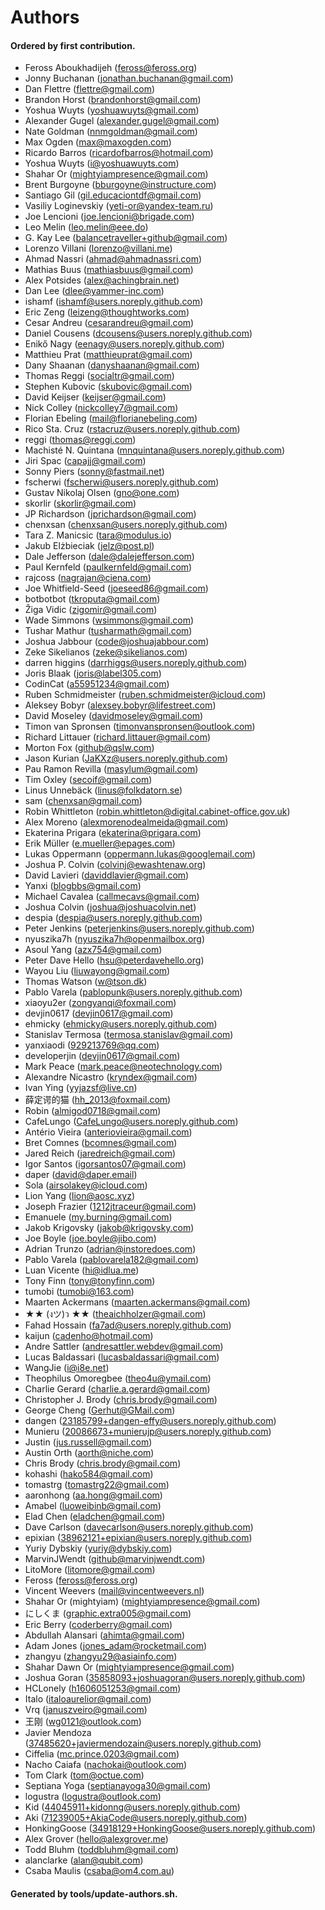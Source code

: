# Authors

#### Ordered by first contribution.

- Feross Aboukhadijeh ([feross@feross.org](mailto:feross@feross.org))
- Jonny Buchanan ([jonathan.buchanan@gmail.com](mailto:jonathan.buchanan@gmail.com))
- Dan Flettre ([flettre@gmail.com](mailto:flettre@gmail.com))
- Brandon Horst ([brandonhorst@gmail.com](mailto:brandonhorst@gmail.com))
- Yoshua Wuyts ([yoshuawuyts@gmail.com](mailto:yoshuawuyts@gmail.com))
- Alexander Gugel ([alexander.gugel@gmail.com](mailto:alexander.gugel@gmail.com))
- Nate Goldman ([nnmgoldman@gmail.com](mailto:nnmgoldman@gmail.com))
- Max Ogden ([max@maxogden.com](mailto:max@maxogden.com))
- Ricardo Barros ([ricardofbarros@hotmail.com](mailto:ricardofbarros@hotmail.com))
- Yoshua Wuyts ([i@yoshuawuyts.com](mailto:i@yoshuawuyts.com))
- Shahar Or ([mightyiampresence@gmail.com](mailto:mightyiampresence@gmail.com))
- Brent Burgoyne ([bburgoyne@instructure.com](mailto:bburgoyne@instructure.com))
- Santiago Gil ([gil.educaciontdf@gmail.com](mailto:gil.educaciontdf@gmail.com))
- Vasiliy Loginevskiy ([yeti-or@yandex-team.ru](mailto:yeti-or@yandex-team.ru))
- Joe Lencioni ([joe.lencioni@brigade.com](mailto:joe.lencioni@brigade.com))
- Leo Melin ([leo.melin@eee.do](mailto:leo.melin@eee.do))
- G. Kay Lee ([balancetraveller+github@gmail.com](mailto:balancetraveller+github@gmail.com))
- Lorenzo Villani ([lorenzo@villani.me](mailto:lorenzo@villani.me))
- Ahmad Nassri ([ahmad@ahmadnassri.com](mailto:ahmad@ahmadnassri.com))
- Mathias Buus ([mathiasbuus@gmail.com](mailto:mathiasbuus@gmail.com))
- Alex Potsides ([alex@achingbrain.net](mailto:alex@achingbrain.net))
- Dan Lee ([dlee@yammer-inc.com](mailto:dlee@yammer-inc.com))
- ishamf ([ishamf@users.noreply.github.com](mailto:ishamf@users.noreply.github.com))
- Eric Zeng ([leizeng@thoughtworks.com](mailto:leizeng@thoughtworks.com))
- Cesar Andreu ([cesarandreu@gmail.com](mailto:cesarandreu@gmail.com))
- Daniel Cousens ([dcousens@users.noreply.github.com](mailto:dcousens@users.noreply.github.com))
- Enikő Nagy ([eenagy@users.noreply.github.com](mailto:eenagy@users.noreply.github.com))
- Matthieu Prat ([matthieuprat@gmail.com](mailto:matthieuprat@gmail.com))
- Dany Shaanan ([danyshaanan@gmail.com](mailto:danyshaanan@gmail.com))
- Thomas Reggi ([socialtr@gmail.com](mailto:socialtr@gmail.com))
- Stephen Kubovic ([skubovic@gmail.com](mailto:skubovic@gmail.com))
- David Keijser ([keijser@gmail.com](mailto:keijser@gmail.com))
- Nick Colley ([nickcolley7@gmail.com](mailto:nickcolley7@gmail.com))
- Florian Ebeling ([mail@florianebeling.com](mailto:mail@florianebeling.com))
- Rico Sta. Cruz ([rstacruz@users.noreply.github.com](mailto:rstacruz@users.noreply.github.com))
- reggi ([thomas@reggi.com](mailto:thomas@reggi.com))
- Machisté N. Quintana ([mnquintana@users.noreply.github.com](mailto:mnquintana@users.noreply.github.com))
- Jiri Spac ([capajj@gmail.com](mailto:capajj@gmail.com))
- Sonny Piers ([sonny@fastmail.net](mailto:sonny@fastmail.net))
- fscherwi ([fscherwi@users.noreply.github.com](mailto:fscherwi@users.noreply.github.com))
- Gustav Nikolaj Olsen ([gno@one.com](mailto:gno@one.com))
- skorlir ([skorlir@gmail.com](mailto:skorlir@gmail.com))
- JP Richardson ([jprichardson@gmail.com](mailto:jprichardson@gmail.com))
- chenxsan ([chenxsan@users.noreply.github.com](mailto:chenxsan@users.noreply.github.com))
- Tara Z. Manicsic ([tara@modulus.io](mailto:tara@modulus.io))
- Jakub Elżbieciak ([jelz@post.pl](mailto:jelz@post.pl))
- Dale Jefferson ([dale@dalejefferson.com](mailto:dale@dalejefferson.com))
- Paul Kernfeld ([paulkernfeld@gmail.com](mailto:paulkernfeld@gmail.com))
- rajcoss ([nagrajan@ciena.com](mailto:nagrajan@ciena.com))
- Joe Whitfield-Seed ([joeseed86@gmail.com](mailto:joeseed86@gmail.com))
- botbotbot ([tkroputa@gmail.com](mailto:tkroputa@gmail.com))
- Žiga Vidic ([zigomir@gmail.com](mailto:zigomir@gmail.com))
- Wade Simmons ([wsimmons@gmail.com](mailto:wsimmons@gmail.com))
- Tushar Mathur ([tusharmath@gmail.com](mailto:tusharmath@gmail.com))
- Joshua Jabbour ([code@joshuajabbour.com](mailto:code@joshuajabbour.com))
- Zeke Sikelianos ([zeke@sikelianos.com](mailto:zeke@sikelianos.com))
- darren higgins ([darrhiggs@users.noreply.github.com](mailto:darrhiggs@users.noreply.github.com))
- Joris Blaak ([joris@label305.com](mailto:joris@label305.com))
- CodinCat ([a55951234@gmail.com](mailto:a55951234@gmail.com))
- Ruben Schmidmeister ([ruben.schmidmeister@icloud.com](mailto:ruben.schmidmeister@icloud.com))
- Aleksey Bobyr ([alexsey.bobyr@lifestreet.com](mailto:alexsey.bobyr@lifestreet.com))
- David Moseley ([davidmoseley@gmail.com](mailto:davidmoseley@gmail.com))
- Timon van Spronsen ([timonvanspronsen@outlook.com](mailto:timonvanspronsen@outlook.com))
- Richard Littauer ([richard.littauer@gmail.com](mailto:richard.littauer@gmail.com))
- Morton Fox ([github@qslw.com](mailto:github@qslw.com))
- Jason Kurian ([JaKXz@users.noreply.github.com](mailto:JaKXz@users.noreply.github.com))
- Pau Ramon Revilla ([masylum@gmail.com](mailto:masylum@gmail.com))
- Tim Oxley ([secoif@gmail.com](mailto:secoif@gmail.com))
- Linus Unnebäck ([linus@folkdatorn.se](mailto:linus@folkdatorn.se))
- sam ([chenxsan@gmail.com](mailto:chenxsan@gmail.com))
- Robin Whittleton ([robin.whittleton@digital.cabinet-office.gov.uk](mailto:robin.whittleton@digital.cabinet-office.gov.uk))
- Alex Moreno ([alexmorenodealmeida@gmail.com](mailto:alexmorenodealmeida@gmail.com))
- Ekaterina Prigara ([ekaterina@prigara.com](mailto:ekaterina@prigara.com))
- Erik Müller ([e.mueller@epages.com](mailto:e.mueller@epages.com))
- Lukas Oppermann ([oppermann.lukas@googlemail.com](mailto:oppermann.lukas@googlemail.com))
- Joshua P. Colvin ([colvinj@ewashtenaw.org](mailto:colvinj@ewashtenaw.org))
- David Lavieri ([daviddlavier@gmail.com](mailto:daviddlavier@gmail.com))
- Yanxi ([blogbbs@gmail.com](mailto:blogbbs@gmail.com))
- Michael Cavalea ([callmecavs@gmail.com](mailto:callmecavs@gmail.com))
- Joshua Colvin ([joshua@joshuacolvin.net](mailto:joshua@joshuacolvin.net))
- despia ([despia@users.noreply.github.com](mailto:despia@users.noreply.github.com))
- Peter Jenkins ([peterjenkins@users.noreply.github.com](mailto:peterjenkins@users.noreply.github.com))
- nyuszika7h ([nyuszika7h@openmailbox.org](mailto:nyuszika7h@openmailbox.org))
- Asoul Yang ([azx754@gmail.com](mailto:azx754@gmail.com))
- Peter Dave Hello ([hsu@peterdavehello.org](mailto:hsu@peterdavehello.org))
- Wayou Liu ([liuwayong@gmail.com](mailto:liuwayong@gmail.com))
- Thomas Watson ([w@tson.dk](mailto:w@tson.dk))
- Pablo Varela ([pablopunk@users.noreply.github.com](mailto:pablopunk@users.noreply.github.com))
- xiaoyu2er ([zongyanqi@foxmail.com](mailto:zongyanqi@foxmail.com))
- devjin0617 ([devjin0617@gmail.com](mailto:devjin0617@gmail.com))
- ehmicky ([ehmicky@users.noreply.github.com](mailto:ehmicky@users.noreply.github.com))
- Stanislav Termosa ([termosa.stanislav@gmail.com](mailto:termosa.stanislav@gmail.com))
- yanxiaodi ([929213769@qq.com](mailto:929213769@qq.com))
- developerjin ([devjin0617@gmail.com](mailto:devjin0617@gmail.com))
- Mark Peace ([mark.peace@neotechnology.com](mailto:mark.peace@neotechnology.com))
- Alexandre Nicastro ([kryndex@gmail.com](mailto:kryndex@gmail.com))
- Ivan Ying ([yyjazsf@live.cn](mailto:yyjazsf@live.cn))
- 薛定谔的猫 ([hh_2013@foxmail.com](mailto:hh_2013@foxmail.com))
- Robin ([almigod0718@gmail.com](mailto:almigod0718@gmail.com))
- CafeLungo ([CafeLungo@users.noreply.github.com](mailto:CafeLungo@users.noreply.github.com))
- Antério Vieira ([anteriovieira@gmail.com](mailto:anteriovieira@gmail.com))
- Bret Comnes ([bcomnes@gmail.com](mailto:bcomnes@gmail.com))
- Jared Reich ([jaredreich@gmail.com](mailto:jaredreich@gmail.com))
- Igor Santos ([igorsantos07@gmail.com](mailto:igorsantos07@gmail.com))
- daper ([david@daper.email](mailto:david@daper.email))
- Sola ([airsolakey@icloud.com](mailto:airsolakey@icloud.com))
- Lion Yang ([lion@aosc.xyz](mailto:lion@aosc.xyz))
- Joseph Frazier ([1212jtraceur@gmail.com](mailto:1212jtraceur@gmail.com))
- Emanuele ([my.burning@gmail.com](mailto:my.burning@gmail.com))
- Jakob Krigovsky ([jakob@krigovsky.com](mailto:jakob@krigovsky.com))
- Joe Boyle ([joe.boyle@jibo.com](mailto:joe.boyle@jibo.com))
- Adrian Trunzo ([adrian@instoredoes.com](mailto:adrian@instoredoes.com))
- Pablo Varela ([pablovarela182@gmail.com](mailto:pablovarela182@gmail.com))
- Luan Vicente ([hi@idlua.me](mailto:hi@idlua.me))
- Tony Finn ([tony@tonyfinn.com](mailto:tony@tonyfinn.com))
- tumobi ([tumobi@163.com](mailto:tumobi@163.com))
- Maarten Ackermans ([maarten.ackermans@gmail.com](mailto:maarten.ackermans@gmail.com))
- ★★ (งツ)ว ★★ ([theaichholzer@gmail.com](mailto:theaichholzer@gmail.com))
- Fahad Hossain ([fa7ad@users.noreply.github.com](mailto:fa7ad@users.noreply.github.com))
- kaijun ([cadenho@hotmail.com](mailto:cadenho@hotmail.com))
- Andre Sattler ([andresattler.webdev@gmail.com](mailto:andresattler.webdev@gmail.com))
- Lucas Baldassari ([lucasbaldassari@gmail.com](mailto:lucasbaldassari@gmail.com))
- WangJie ([i@i8e.net](mailto:i@i8e.net))
- Theophilus Omoregbee ([theo4u@ymail.com](mailto:theo4u@ymail.com))
- Charlie Gerard ([charlie.a.gerard@gmail.com](mailto:charlie.a.gerard@gmail.com))
- Christopher J. Brody ([chris.brody@gmail.com](mailto:chris.brody@gmail.com))
- George Cheng ([Gerhut@GMail.com](mailto:Gerhut@GMail.com))
- dangen ([23185799+dangen-effy@users.noreply.github.com](mailto:23185799+dangen-effy@users.noreply.github.com))
- Munieru ([20086673+munierujp@users.noreply.github.com](mailto:20086673+munierujp@users.noreply.github.com))
- Justin ([jus.russell@gmail.com](mailto:jus.russell@gmail.com))
- Austin Orth ([aorth@niche.com](mailto:aorth@niche.com))
- Chris Brody ([chris.brody@gmail.com](mailto:chris.brody@gmail.com))
- kohashi ([hako584@gmail.com](mailto:hako584@gmail.com))
- tomastrg ([tomastrg22@gmail.com](mailto:tomastrg22@gmail.com))
- aaronhong ([aa.hong@gmail.com](mailto:aa.hong@gmail.com))
- Amabel ([luoweibinb@gmail.com](mailto:luoweibinb@gmail.com))
- Elad Chen ([eladchen@gmail.com](mailto:eladchen@gmail.com))
- Dave Carlson ([davecarlson@users.noreply.github.com](mailto:davecarlson@users.noreply.github.com))
- epixian ([38962121+epixian@users.noreply.github.com](mailto:38962121+epixian@users.noreply.github.com))
- Yuriy Dybskiy ([yuriy@dybskiy.com](mailto:yuriy@dybskiy.com))
- MarvinJWendt ([github@marvinjwendt.com](mailto:github@marvinjwendt.com))
- LitoMore ([litomore@gmail.com](mailto:litomore@gmail.com))
- Feross ([feross@feross.org](mailto:feross@feross.org))
- Vincent Weevers ([mail@vincentweevers.nl](mailto:mail@vincentweevers.nl))
- Shahar Or (mightyiam) ([mightyiampresence@gmail.com](mailto:mightyiampresence@gmail.com))
- にしくま ([graphic.extra005@gmail.com](mailto:graphic.extra005@gmail.com))
- Eric Berry ([coderberry@gmail.com](mailto:coderberry@gmail.com))
- Abdullah Alansari ([ahimta@gmail.com](mailto:ahimta@gmail.com))
- Adam Jones ([jones_adam@rocketmail.com](mailto:jones_adam@rocketmail.com))
- zhangyu ([zhangyu29@asiainfo.com](mailto:zhangyu29@asiainfo.com))
- Shahar Dawn Or ([mightyiampresence@gmail.com](mailto:mightyiampresence@gmail.com))
- Joshua Goran ([35858093+joshuagoran@users.noreply.github.com](mailto:35858093+joshuagoran@users.noreply.github.com))
- HCLonely ([h1606051253@gmail.com](mailto:h1606051253@gmail.com))
- Italo ([italoaurelior@gmail.com](mailto:italoaurelior@gmail.com))
- Vrq ([januszveiro@gmail.com](mailto:januszveiro@gmail.com))
- 王刚 ([wg0121@outlook.com](mailto:wg0121@outlook.com))
- Javier Mendoza ([37485620+javiermendozain@users.noreply.github.com](mailto:37485620+javiermendozain@users.noreply.github.com))
- Ciffelia ([mc.prince.0203@gmail.com](mailto:mc.prince.0203@gmail.com))
- Nacho Caiafa ([nachokai@outlook.com](mailto:nachokai@outlook.com))
- Tom Clark ([tom@octue.com](mailto:tom@octue.com))
- Septiana Yoga ([septianayoga30@gmail.com](mailto:septianayoga30@gmail.com))
- logustra ([logustra@outlook.com](mailto:logustra@outlook.com))
- Kid ([44045911+kidonng@users.noreply.github.com](mailto:44045911+kidonng@users.noreply.github.com))
- Aki ([71239005+AkiaCode@users.noreply.github.com](mailto:71239005+AkiaCode@users.noreply.github.com))
- HonkingGoose ([34918129+HonkingGoose@users.noreply.github.com](mailto:34918129+HonkingGoose@users.noreply.github.com))
- Alex Grover ([hello@alexgrover.me](mailto:hello@alexgrover.me))
- Todd Bluhm ([toddbluhm@gmail.com](mailto:toddbluhm@gmail.com))
- alanclarke ([alan@qubit.com](mailto:alan@qubit.com))
- Csaba Maulis ([csaba@om4.com.au](mailto:csaba@om4.com.au))

#### Generated by tools/update-authors.sh.
